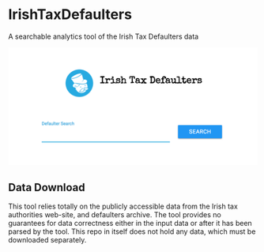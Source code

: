 # IrishTaxDefaulters
A searchable analytics tool of the Irish Tax Defaulters data

![Dashboard Screenshot](src/static/screenshot.png "Screenshot of Defaulters Dashboard")


## Data Download
This tool relies totally on the publicly accessible data from the Irish tax authorities web-site, 
and defaulters archive. The tool provides no guarantees for data correctness either in the input data
or after it has been parsed by the tool. This repo in itself does not hold any data, which must be 
downloaded separately. 
